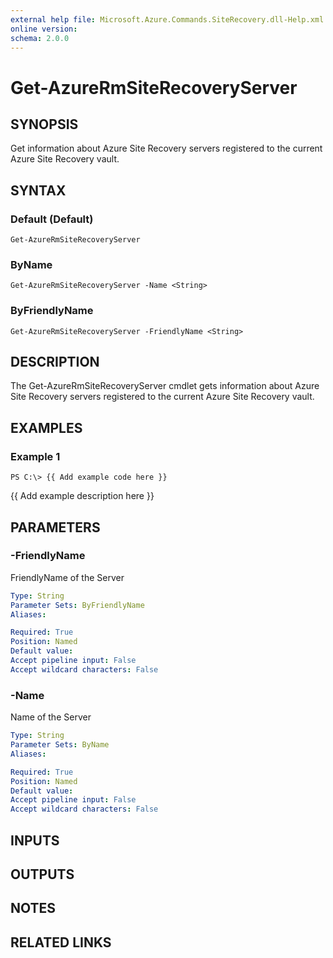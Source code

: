 ```yaml
---
external help file: Microsoft.Azure.Commands.SiteRecovery.dll-Help.xml
online version: 
schema: 2.0.0
---
```


# Get-AzureRmSiteRecoveryServer
## SYNOPSIS
Get information about Azure Site Recovery servers registered to the current Azure Site Recovery vault.

## SYNTAX

### Default (Default)
```
Get-AzureRmSiteRecoveryServer
```

### ByName
```
Get-AzureRmSiteRecoveryServer -Name <String>
```

### ByFriendlyName
```
Get-AzureRmSiteRecoveryServer -FriendlyName <String>
```

## DESCRIPTION
The Get-AzureRmSiteRecoveryServer cmdlet gets  information about Azure Site Recovery servers registered to the current Azure Site Recovery vault.

## EXAMPLES

### Example 1
```
PS C:\> {{ Add example code here }}
```

{{ Add example description here }}

## PARAMETERS

### -FriendlyName
FriendlyName of the Server

```yaml
Type: String
Parameter Sets: ByFriendlyName
Aliases: 

Required: True
Position: Named
Default value: 
Accept pipeline input: False
Accept wildcard characters: False
```

### -Name
Name of the Server

```yaml
Type: String
Parameter Sets: ByName
Aliases: 

Required: True
Position: Named
Default value: 
Accept pipeline input: False
Accept wildcard characters: False
```

## INPUTS

## OUTPUTS

## NOTES

## RELATED LINKS

